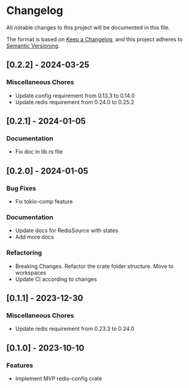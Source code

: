 # Changelog

All notable changes to this project will be documented in this file.

The format is based on [Keep a Changelog](https://keepachangelog.com/en/1.0.0/),
and this project adheres to [Semantic Versioning](https://semver.org/spec/v2.0.0.html).

## [0.2.2] - 2024-03-25

### Miscellaneous Chores

- Update config requirement from 0.13.3 to 0.14.0
- Update redis requirement from 0.24.0 to 0.25.2

## [0.2.1] - 2024-01-05

### Documentation

- Fix doc in lib.rs file

## [0.2.0] - 2024-01-05

### Bug Fixes

- Fix tokio-comp feature

### Documentation

- Update docs for RedisSource with states
- Add more docs

### Refactoring

- Breaking Changes. Refactor the crate folder structure. Move to workspaces
- Update CI according to changes

## [0.1.1] - 2023-12-30

### Miscellaneous Chores

- Update redis requirement from 0.23.3 to 0.24.0

## [0.1.0] - 2023-10-10

### Features

- Implement MVP redis-config crate
